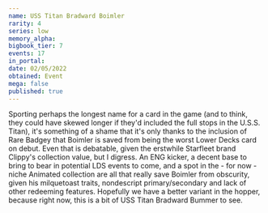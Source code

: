 ```yaml
---
name: USS Titan Bradward Boimler
rarity: 4
series: low
memory_alpha:
bigbook_tier: 7
events: 17
in_portal:
date: 02/05/2022
obtained: Event
mega: false
published: true
---
```


Sporting perhaps the longest name for a card in the game (and to think, they could have skewed longer if they'd included the full stops in the U.S.S. Titan), it's something of a shame that it's only thanks to the inclusion of Rare Badgey that Boimler is saved from being the worst Lower Decks card on debut. Even that is debatable, given the erstwhile Starfleet brand Clippy's collection value, but I digress. An ENG kicker, a decent base to bring to bear in potential LDS events to come, and a spot in the - for now - niche Animated collection are all that really save Boimler from obscurity, given his milquetoast traits, nondescript primary/secondary and lack of other redeeming features. Hopefully we have a better variant in the hopper, because right now, this is a bit of USS Titan Bradward Bummer to see.
